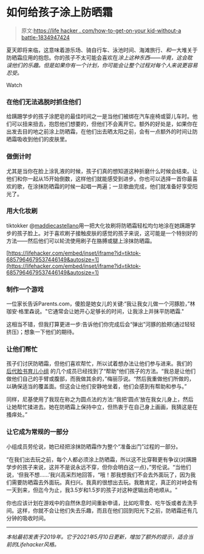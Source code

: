 # 如何给孩子涂上防晒霜

> 原文:[https://life hacker . com/how-to-get-on-your kid-without-a battle-1834947424](https://lifehacker.com/how-to-get-sunscreen-on-your-kid-without-a-battle-1834947424)

夏天即将来临，这意味着游乐场、骑自行车、泳池时间、海滩旅行、*和*一大堆关于防晒霜应用的抱怨。你的孩子不太可能会喜欢在*涂上这种东西——毕竟，这会耽误他们的乐趣。但是如果你有一个计划，你可能会让整个过程对每个人来说更容易忍受。*

Watch

### **在他们无法逃脱时抓住他们**

给蹒跚学步的孩子涂肥皂的最佳时间之一是当他们被绑在汽车座椅或婴儿车时。他们可以扭来扭去，抱怨他们想要的，但他们不会离开它。额外的好处是，如果你在出发去目的地之前涂上防晒霜，在他们出去晒太阳之前，会有一点额外的时间让防晒霜吸收到他们的皮肤里。

### **做倒计时**

尤其是当你在脸上涂乳液的时候，孩子们真的想知道这种折磨什么时候会结束。让他们和你一起从15开始倒数，这样他们就能感受到进步。你也可以选择一首你最喜欢的歌，在涂抹防晒霜的时候一起唱一两遍；一旦歌曲完成，他们就准备好享受阳光了。

### **用大化妆刷**

tiktokker @[maddiecastellano](https://www.tiktok.com/@maddiecastellano/video/6857964679537446149)用一把大化妆刷将防晒霜轻松均匀地涂在她蹒跚学步的孩子脸上。对于喜欢刷子接触皮肤的感觉的孩子来说，这可能是一个特别好的方法——然后他们可以轮流使用刷子在胳膊或腿上涂抹防晒霜。

 [https://lifehacker.com/embed/inset/iframe?id=tiktok-6857964679537446149&autosize=1](https://lifehacker.com/embed/inset/iframe?id=tiktok-6857964679537446149&autosize=1) 

### **制作一个游戏**

一位家长告诉Parents.com，傻脸是她女儿的关键:“我让我女儿做一个河豚脸，”林珈安·格里森说。"它通常会让她开心足够长的时间，让我涂上并抹平防晒霜."

这相当不错，但我打算更进一步:告诉他们你完成后会“弹出”河豚的脸颊(通过轻轻挤压)；想象一下他们的期待。

### **让他们帮忙**

孩子们讨厌防晒霜，但他们喜欢帮忙，所以试着想办法让他们参与进来。我们的 [后代脸书育儿小组](https://www.facebook.com/groups/2018785615043946/) 的几个成员已经找到了“帮助”他们孩子的方法。“我总是让他们做他们自己的手臂或腹部，而我做其余的，”梅丽莎说。“然后我重做他们所做的，以确保适当的覆盖面。但这会让他们安静地坐着，他们会感到有帮助和参与。”

同样，尼基使用了我现在称之为圆点法的方法:“我把‘圆点’放在我女儿身上，然后让她帮忙揉进去。她在防晒霜上保持中立，但热衷于在自己身上画画，我猜这是在搔痒处。”

### **让它成为常规的一部分**

小组成员劳伦说，她已经把涂抹防晒霜作为整个“准备出门”过程的一部分。

“在我们出去玩之前，每个人都必须涂上防晒霜，所以这不比穿鞋更有争议(对蹒跚学步的孩子来说，这并不是说永远不穿，但你会明白这一点)，”劳伦说。“当他们说，‘但我不想……’我兴高采烈地回答，“哦！那我想我们不会去外面玩了，因为我们需要防晒霜去外面玩。真扫兴。我真的很想出去玩。我敢肯定，真正的对峙会有一天到来，但迄今为止，我3.5岁和1.5岁的孩子对这种逻辑出奇地顺从。"

你也应该计划在游戏中的自然休息时间重新申请，比如吃零食、吃午饭或者去洗手间。这样，你就不会让他们失去乐趣，而且在他们回到阳光下之前，防晒霜还有几分钟的吸收时间。

* * *

*本帖最初发表于2019年。它于2021年5月10日更新，增加了额外的提示，适合当前的Lifehacker风格。*